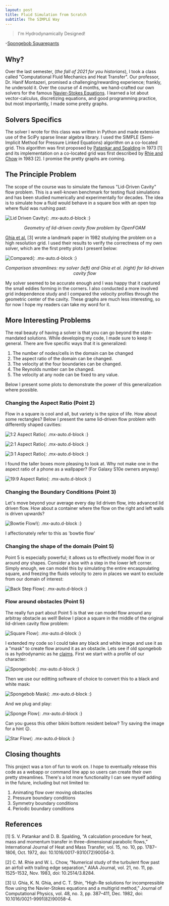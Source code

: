 ```yaml
---
layout: post
title: Fluid Simulation from Scratch
subtitle: The SIMPLE Way
---
```


> I'm Hydrodynamically Designed!

-[Spongebob Squarepants](https://youtu.be/USEnoc6B9zw)

## Why?

Over the last semester, (*the fall of 2021 for you historians*), I took a class called "Computational Fluid Mechanics and Heat Transfer". Our professor, Dr. Hanif Montazeri, promised a challenging/rewarding experience; frankly, he undersold it. Over the course of 4 months, we hand-crafted our own solvers for the famous [Navier-Stokes Equations](https://en.wikipedia.org/wiki/Navier%E2%80%93Stokes_equations). I learned a lot about vector-calculus, discretizing equations, and good programming practice, but most importantly, I made some pretty graphs.

## Solvers Specifics

The solver I wrote for this class was written in Python and made extensive use of the SciPy sparse linear algebra library. I used the SIMPLE (Semi-Implicit Method for Pressure Linked Equations) algorithm on a co-located grid. This algorithm was first proposed by [Patankar and Spalding](https://doi-org.myaccess.library.utoronto.ca/10.1016/0017-9310(72)90054-3) in 1973 [1] and its implementation on a co-located grid was first described by [Rhie and Chow](https://doi.org/10.2514/3.8284) in 1983 [2]. I promise the pretty graphs are coming.


## The Principle Problem

The scope of the course was to simulate the famous "Lid-Driven Cavity" flow problem. This is a well-known benchmark for testing fluid simulations and has been studied numerically and experimentally for decades. The idea is to simulate how a fluid would behave in a square box with an open top where fluid was rushing past:

![Lid Driven Cavity](..\assets\img\streamlines\liddrivencavity.webp){: .mx-auto.d-block :}
<figcaption align = "center"><i>Geometry of lid-driven cavity flow problem by OpenFOAM</i></figcaption>

[Ghia et al.](https://doi-org.myaccess.library.utoronto.ca/10.1016/0021-9991(82)90058-4) [3] wrote a landmark paper in 1982 studying the problem on a high resolution grid. I used their results to verify the correctness of my own solver, which are the first pretty plots I present below:

![Compared](..\assets\img\streamlines\compare.webp){: .mx-auto.d-block :}
<figcaption align = "center"><i>Comparison streamlines: my solver (left) and Ghia et al. (right) for lid-driven cavity flow</i></figcaption>

My solver seemed to be accurate enough and I was happy that it captured the small eddies forming in the corners. I also conducted a more involved grid independence study and I compared the velocity profiles through the geometric center of the cavity. These graphs are much less interesting, so for now I hope my readers can take my word for it.

## More Interesting Problems

The real beauty of having a solver is that you can go beyond the state-mandated solutions. While developing my code, I made sure to keep it general. There are five specific ways that it is generalized:
1. The number of nodes/cells in the domain can be changed
2. The aspect ratio of the domain can be changed.
3. The velocity at the four boundaries can be changed.
4. The Reynolds number can be changed.
5. The velocity at any node can be fixed to any value.

Below I present some plots to demonstrate the power of this generalization where possible.

### Changing the Aspect Ratio (Point 2)

Flow in a square is cool and all, but variety is the spice of life. How about some rectangles? Below I present the same lid-driven flow problem with differently shaped cavities:

![1:2 Aspect Ratio](..\assets\img\streamlines\1-2.webp){: .mx-auto.d-block :}

![2:1 Aspect Ratio](..\assets\img\streamlines\2-1.webp){: .mx-auto.d-block :}

![3:1 Aspect Ratio](..\assets\img\streamlines\3-1.webp){: .mx-auto.d-block :}

I found the taller boxes more pleasing to look at. Why not make one in the aspect ratio of a phone as a wallpaper? (For Galaxy S10e owners anyway)

![19:9 Aspect Ratio](..\assets\img\streamlines\19-9.webp){: .mx-auto.d-block :}

### Changing the Boundary Conditions (Point 3)

Let's move beyond your average every day lid driven flow, into advanced lid driven flow. How about a container where the flow on the right and left walls is driven upwards?

![Bowtie Flow!](..\assets\img\streamlines\bowtie.webp){: .mx-auto.d-block :}

I affectionately refer to this as 'bowtie flow'

### Changing the shape of the domain (Point 5)

Point 5 is especially powerful; it allows us to effectively model flow in or around *any* shapes. Consider a box with a step in the lower left corner. Simply enough, we can model this by simulating the entire encaspsulating square, and freezing the fluids velocity to zero in places we want to exclude from our domain of interest:

![Back Step Flow](..\assets\img\streamlines\backstep.webp){: .mx-auto.d-block :}

### Flow around obstacles (Point 5)

The really fun part about Point 5 is that we can model flow around any arbitray obstacle as well! Below I place a square in the middle of the original lid-driven cavity flow problem:

![Square Flow](..\assets\img\streamlines\squareflow.webp){: .mx-auto.d-block :}

I extended my code so I could take any black and white image and use it as a "mask" to create flow around it as an obstacle. Lets see if old spongebob is as hydrodynamic as he [claims](https://youtu.be/USEnoc6B9zw). First we start with a profile of our character:

![Spongebob](..\assets\img\streamlines\sponge.webp){: .mx-auto.d-block :}

Then we use our editting software of choice to convert this to a black and white mask:

![Spongebob Mask](..\assets\img\streamlines\spongemask.webp){: .mx-auto.d-block :}

And we plug and play:

![Sponge Flow](..\assets\img\streamlines\spongeflow.webp){: .mx-auto.d-block :}

Can you guess this other bikini bottom resident below? Try saving the image for a hint 😉.

![Star Flow](..\assets\img\streamlines\starflow.webp){: .mx-auto.d-block :}


## Closing thoughts

This project was a ton of fun to work on. I hope to eventually release this code as a webapp or command line app so users can create their own pretty streamlines. There's a lot more functionality I can see myself adding in the future, including but not limited to:

1. Animating flow over moving obstacles
2. Pressure boundary conditions
3. Symmetry boundary conditions
4. Periodic boundary conditions

## References

[1] S. V. Patankar and D. B. Spalding, “A calculation procedure for heat, mass and momentum transfer in three-dimensional parabolic flows,” International Journal of Heat and Mass Transfer, vol. 15, no. 10, pp. 1787–1806, Oct. 1972, doi: 10.1016/0017-9310(72)90054-3.

[2] C. M. Rhie and W. L. Chow, “Numerical study of the turbulent flow past an airfoil with trailing edge separation,” AIAA Journal, vol. 21, no. 11, pp. 1525–1532, Nov. 1983, doi: 10.2514/3.8284.

[3] U. Ghia, K. N. Ghia, and C. T. Shin, “High-Re solutions for incompressible flow using the Navier-Stokes equations and a multigrid method,” Journal of Computational Physics, vol. 48, no. 3, pp. 387–411, Dec. 1982, doi: 10.1016/0021-9991(82)90058-4.
